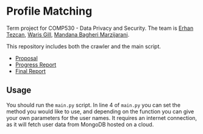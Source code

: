 # Profile Matching
Term project for COMP530 - Data Privacy and Security. The team is [Erhan Tezcan](https://github.com/erhant), [Waris Gill](https://github.com/warisgill), [Mandana Bagheri Marzijarani](https://github.com/MandanaBM).

This repository includes both the crawler and the main script.

- [Proposal](https://github.com/erhant/profile-matching/blob/main/docs/COMP530%20-%20Profile%20Matching%20-%20Proposal.pdf)
- [Progress Report](https://github.com/erhant/profile-matching/blob/main/docs/COMP530%20-%20Project%20Progress%20Report.pdf)
- [Final Report](https://github.com/erhant/profile-matching/blob/main/docs/COMP530%20-%20Profile%20Matching%20-%20Final%20Report.pdf)

## Usage
 You should run the `main.py` script. In line 4 of `main.py` you can set the method you would like to use, and depending on the function you can give your own parameters for the user names. It requires an internet connection, as it will fetch user data from MongoDB hosted on a cloud.
